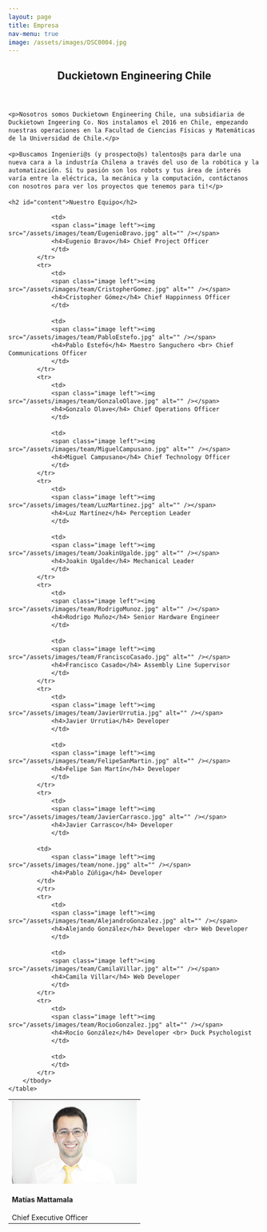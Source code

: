 ```yaml
---
layout: page
title: Empresa
nav-menu: true
image: /assets/images/DSC0004.jpg
---
```


<!-- Main -->
<div id="main" class="alt">

<!-- One -->
<section id="one">
<div class="inner">
    <header class="major">
        <h1>Duckietown Engineering Chile</h1>
    </header>

    <p>Nosotros somos Duckietown Engineering Chile, una subsidiaria de Duckietown Ingeering Co. Nos instalamos el 2016 en Chile, empezando nuestras operaciones en la Facultad de Ciencias Físicas y Matemáticas de la Universidad de Chile.</p>

    <p>Buscamos Ingenieri@s (y prospecto@s) talentos@s para darle una nueva cara a la industría Chilena a través del uso de la robótica y la automatización. Si tu pasión son los robots y tus área de interés varía entre la eléctrica, la mecánica y la computación, contáctanos con nosotros para ver los proyectos que tenemos para ti!</p>

    <h2 id="content">Nuestro Equipo</h2>

<div class="table-wrapper">
    <table class="alt">
        <tbody>
            <tr>
                <td>
                <span class="image left"><img src="/assets/images/team/MatiasMatamala.jpg" alt="" /></span>
                <h4>Matías Mattamala</h4> Chief Executive Officer
                </td>

                <td>
                <span class="image left"><img src="/assets/images/team/EugenioBravo.jpg" alt="" /></span>
                <h4>Eugenio Bravo</h4> Chief Project Officer
                </td>
            </tr>
            <tr>
                <td>
                <span class="image left"><img src="/assets/images/team/CristopherGomez.jpg" alt="" /></span>
                <h4>Cristopher Gómez</h4> Chief Happinness Officer
                </td>

                <td>
                <span class="image left"><img src="/assets/images/team/PabloEstefo.jpg" alt="" /></span>
                <h4>Pablo Estefó</h4> Maestro Sanguchero <br> Chief Communications Officer
                </td>
            </tr>
            <tr>
                <td>
                <span class="image left"><img src="/assets/images/team/GonzaloOlave.jpg" alt="" /></span>
                <h4>Gonzalo Olave</h4> Chief Operations Officer
                </td>

                <td>
                <span class="image left"><img src="/assets/images/team/MiguelCampusano.jpg" alt="" /></span>
                <h4>Miguel Campusano</h4> Chief Technology Officer
                </td>
            </tr>
            <tr>
                <td>
                <span class="image left"><img src="/assets/images/team/LuzMartinez.jpg" alt="" /></span>
                <h4>Luz Martínez</h4> Perception Leader
                </td>

                <td>
                <span class="image left"><img src="/assets/images/team/JoakinUgalde.jpg" alt="" /></span>
                <h4>Joakin Ugalde</h4> Mechanical Leader
                </td>
            </tr>
            <tr>
                <td>
                <span class="image left"><img src="/assets/images/team/RodrigoMunoz.jpg" alt="" /></span>
                <h4>Rodrigo Muñoz</h4> Senior Hardware Engineer
                </td>

                <td>
                <span class="image left"><img src="/assets/images/team/FranciscoCasado.jpg" alt="" /></span>
                <h4>Francisco Casado</h4> Assembly Line Supervisor
                </td>
            </tr>
            <tr>
                <td>
                <span class="image left"><img src="/assets/images/team/JavierUrrutia.jpg" alt="" /></span>
                <h4>Javier Urrutia</h4> Developer
                </td>

                <td>
                <span class="image left"><img src="/assets/images/team/FelipeSanMartin.jpg" alt="" /></span>
                <h4>Felipe San Martín</h4> Developer
                </td>
            </tr>
            <tr>
                <td>
                <span class="image left"><img src="/assets/images/team/JavierCarrasco.jpg" alt="" /></span>
                <h4>Javier Carrasco</h4> Developer
                </td>

            <td>
                <span class="image left"><img src="/assets/images/team/none.jpg" alt="" /></span>
                <h4>Pablo Zúñiga</h4> Developer
            </td>
            </tr>
            <tr>
                <td>
                <span class="image left"><img src="/assets/images/team/AlejandroGonzalez.jpg" alt="" /></span>
                <h4>Alejando González</h4> Developer <br> Web Developer
                </td>

                <td>
                <span class="image left"><img src="/assets/images/team/CamilaVillar.jpg" alt="" /></span>
                <h4>Camila Villar</h4> Web Developer
                </td>
            </tr>
            <tr>
                <td>
                <span class="image left"><img src="/assets/images/team/RocioGonzalez.jpg" alt="" /></span>
                <h4>Rocío González</h4> Developer <br> Duck Psychologist
                </td>

                <td>
                </td>
            </tr>
        </tbody>
    </table>
</div>

<!-- ROW ALTERNATIVE
<div class="row uniform">
    <div class="6u 12u$(small) box">
        <span class="image left"><img src="/assets/images/team/CCaceres.jpg" alt="" /></span>
        <h4>Catalina Cáceres</h4> Ingeniera team
    </div>
    <div class="6u 12u$(small) box">
        <span class="image left"><img src="/assets/images/team/Cisternas.jpg" alt="" /></span>
        <h4>Cristian Cisternas</h4> Ingeniero team
    </div>
</div>
-->

</div>
</section>

</div>
